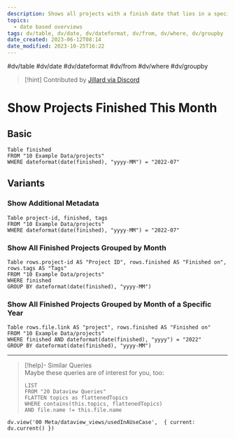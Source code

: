 ```yaml
---
description: Shows all projects with a finish date that lies in a specific month or year, optionally with additional metadata
topics:
  - date based overviews
tags: dv/table, dv/date, dv/dateformat, dv/from, dv/where, dv/groupby
date_created: 2023-06-12T08:14
date_modified: 2023-10-25T16:22
---
```


#dv/table #dv/date #dv/dateformat #dv/from #dv/where #dv/groupby

> [!hint] Contributed by [Jillard via Discord](https://discord.com/channels/686053708261228577/875721010144477204/1003859143792283658)

# Show Projects Finished This Month

## Basic

```dataview
Table finished 
FROM "10 Example Data/projects" 
WHERE dateformat(date(finished), "yyyy-MM") = "2022-07"
```

## Variants

### Show Additional Metadata

```dataview
Table project-id, finished, tags 
FROM "10 Example Data/projects" 
WHERE dateformat(date(finished), "yyyy-MM") = "2022-07"
```

### Show All Finished Projects Grouped by Month

```dataview
Table rows.project-id AS "Project ID", rows.finished AS "Finished on", rows.tags AS "Tags" 
FROM "10 Example Data/projects" 
WHERE finished
GROUP BY dateformat(date(finished), "yyyy-MM")
```

### Show All Finished Projects Grouped by Month of a Specific Year

```dataview
Table rows.file.link AS "project", rows.finished AS "Finished on"
FROM "10 Example Data/projects" 
WHERE finished AND dateformat(date(finished), "yyyy") = "2022"
GROUP BY dateformat(date(finished), "yyyy-MM")
```

---

<!-- === end of query page ===  -->

> [!help]- Similar Queries  
> Maybe these queries are of interest for you, too:
> 
> ```dataview
> LIST
> FROM "20 Dataview Queries"
> FLATTEN topics as flattenedTopics
> WHERE contains(this.topics, flattenedTopics)
> AND file.name != this.file.name
> ```

```dataviewjs
dv.view('00 Meta/dataview_views/usedInAUseCase',  { current: dv.current() })
```
